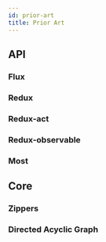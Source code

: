 ```yaml
---
id: prior-art
title: Prior Art
---
```


## API

### Flux

### Redux

### Redux-act

### Redux-observable

### Most


## Core

### Zippers

### Directed Acyclic Graph
